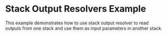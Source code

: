 # Stack Output Resolvers Example

This example demonstrates how to use stack output resolver to read outputs from one stack and use them as input parameters in another stack. 
